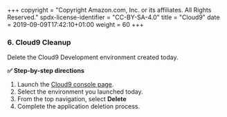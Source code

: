 +++
copyright = "Copyright Amazon.com, Inc. or its affiliates. All Rights Reserved."
spdx-license-identifier = "CC-BY-SA-4.0"
title = "Cloud9"
date = 2019-09-09T17:42:10+01:00
weight = 60
+++

### 6. Cloud9 Cleanup
Delete the Cloud9 Development environment created today. 

**:white_check_mark: Step-by-step directions**

1. Launch the [Cloud9 console page][cloud9-console].
1. Select the environment you launched today.
1. From the top navigation, select **Delete**
1. Complete the application deletion process.

[cloud9-console]: https://console.aws.amazon.com/cloud9/home